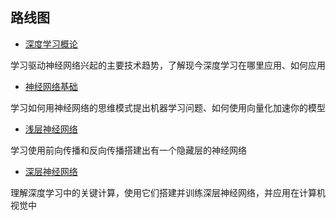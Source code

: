 ## 路线图
 
- [深度学习概论](/note/DL01/dl0101.md)

学习驱动神经网络兴起的主要技术趋势，了解现今深度学习在哪里应用、如何应用

- [神经网络基础](/note/DL01/dl0102.md)

学习如何用神经网络的思维模式提出机器学习问题、如何使用向量化加速你的模型

- [浅层神经网络](/note/DL01/dl0103.md)

学习使用前向传播和反向传播搭建出有一个隐藏层的神经网络

- [深层神经网络](/note/DL01/dl0104.md)

理解深度学习中的关键计算，使用它们搭建并训练深层神经网络，并应用在计算机视觉中
